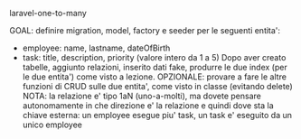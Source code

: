 laravel-one-to-many

GOAL: definire migration, model, factory e seeder per le seguenti entita':
- employee: name, lastname, dateOfBirth
- task: title, description, priority (valore intero da 1 a 5)
Dopo aver creato tabelle, aggiunto relazioni, inserito dati fake, produrre le due index (per le due entita') come visto a lezione.
OPZIONALE: provare a fare le altre funzioni di CRUD sulle due entita', come visto in classe (evitando delete)
NOTA: la relazione e' tipo 1aN (uno-a-molti), ma dovete pensare autonomamente in che direzione e' la relazione e quindi dove sta la chiave esterna: un employee esegue piu' task, un task e' eseguito da un unico employee
